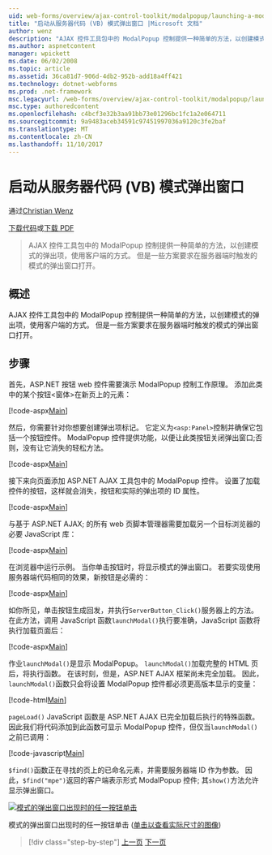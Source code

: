 ```yaml
---
uid: web-forms/overview/ajax-control-toolkit/modalpopup/launching-a-modal-popup-window-from-server-code-vb
title: "启动从服务器代码 (VB) 模式弹出窗口 |Microsoft 文档"
author: wenz
description: "AJAX 控件工具包中的 ModalPopup 控制提供一种简单的方法，以创建模式的弹出项，使用客户端的方式。 但是，某些情况下需要该 t..."
ms.author: aspnetcontent
manager: wpickett
ms.date: 06/02/2008
ms.topic: article
ms.assetid: 36ca81d7-906d-4db2-952b-add18a4ff421
ms.technology: dotnet-webforms
ms.prod: .net-framework
msc.legacyurl: /web-forms/overview/ajax-control-toolkit/modalpopup/launching-a-modal-popup-window-from-server-code-vb
msc.type: authoredcontent
ms.openlocfilehash: c4bcf3e32b3aa91bb73e01296bc1fc1a2e064711
ms.sourcegitcommit: 9a9483aceb34591c97451997036a9120c3fe2baf
ms.translationtype: MT
ms.contentlocale: zh-CN
ms.lasthandoff: 11/10/2017
---
```

<a name="launching-a-modal-popup-window-from-server-code-vb"></a>启动从服务器代码 (VB) 模式弹出窗口
====================
通过[Christian Wenz](https://github.com/wenz)

[下载代码](http://download.microsoft.com/download/2/4/0/24052038-f942-4336-905b-b60ae56f0dd5/ModalPopup1.vb.zip)或[下载 PDF](http://download.microsoft.com/download/b/6/a/b6ae89ee-df69-4c87-9bfb-ad1eb2b23373/modalpopup1VB.pdf)

> AJAX 控件工具包中的 ModalPopup 控制提供一种简单的方法，以创建模式的弹出项，使用客户端的方式。 但是一些方案要求在服务器端时触发的模式的弹出窗口打开。


## <a name="overview"></a>概述

AJAX 控件工具包中的 ModalPopup 控制提供一种简单的方法，以创建模式的弹出项，使用客户端的方式。 但是一些方案要求在服务器端时触发的模式的弹出窗口打开。

## <a name="steps"></a>步骤

首先，ASP.NET 按钮 web 控件需要演示 ModalPopup 控制工作原理。 添加此类中的某个按钮&lt;窗体&gt;在新页上的元素：

[!code-aspx[Main](launching-a-modal-popup-window-from-server-code-vb/samples/sample1.aspx)]

然后，你需要针对你想要创建弹出项标记。 它定义为`<asp:Panel>`控制并确保它包括一个按钮控件。 ModalPopup 控件提供功能，以便让此类按钮关闭弹出窗口;否则，没有让它消失的轻松方法。

[!code-aspx[Main](launching-a-modal-popup-window-from-server-code-vb/samples/sample2.aspx)]

接下来向页面添加 ASP.NET AJAX 工具包中的 ModalPopup 控件。 设置了加载控件的按钮，这样就会消失，按钮和实际的弹出项的 ID 属性。

[!code-aspx[Main](launching-a-modal-popup-window-from-server-code-vb/samples/sample3.aspx)]

与基于 ASP.NET AJAX; 的所有 web 页脚本管理器需要加载另一个目标浏览器的必要 JavaScript 库：

[!code-aspx[Main](launching-a-modal-popup-window-from-server-code-vb/samples/sample4.aspx)]

在浏览器中运行示例。 当你单击按钮时，将显示模式的弹出窗口。 若要实现使用服务器端代码相同的效果，新按钮是必需的：

[!code-aspx[Main](launching-a-modal-popup-window-from-server-code-vb/samples/sample5.aspx)]

如你所见，单击按钮生成回发，并执行`ServerButton_Click()`服务器上的方法。 在此方法，调用 JavaScript 函数`launchModal()`执行要准确，JavaScript 函数将执行加载页面后：

[!code-aspx[Main](launching-a-modal-popup-window-from-server-code-vb/samples/sample6.aspx)]

作业`launchModal()`是显示 ModalPopup。 `launchModal()`加载完整的 HTML 页后，将执行函数。 在该时刻，但是，ASP.NET AJAX 框架尚未完全加载。 因此，`launchModal()`函数只会将设置 ModalPopup 控件都必须更高版本显示的变量：

[!code-html[Main](launching-a-modal-popup-window-from-server-code-vb/samples/sample7.html)]

`pageLoad()` JavaScript 函数是 ASP.NET AJAX 已完全加载后执行的特殊函数。 因此我们将代码添加到此函数可显示 ModalPopup 控件，但仅当`launchModal()`之前已调用：

[!code-javascript[Main](launching-a-modal-popup-window-from-server-code-vb/samples/sample8.js)]

`$find()`函数正在寻找的页上的已命名元素，并需要服务器端 ID 作为参数。 因此，`$find("mpe")`返回的客户端表示形式 ModalPopup 控件; 其`show()`方法允许显示弹出窗口。


[![模式的弹出窗口出现时的任一按钮单击](launching-a-modal-popup-window-from-server-code-vb/_static/image2.png)](launching-a-modal-popup-window-from-server-code-vb/_static/image1.png)

模式的弹出窗口出现时的任一按钮单击 ([单击以查看实际尺寸的图像](launching-a-modal-popup-window-from-server-code-vb/_static/image3.png))

>[!div class="step-by-step"]
[上一页](positioning-a-modalpopup-cs.md)
[下一页](using-modalpopup-with-a-repeater-control-vb.md)
